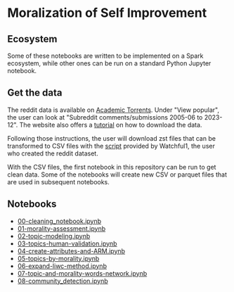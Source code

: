 # Moralization of Self Improvement

## Ecosystem

Some of these notebooks are written to be implemented on a Spark ecosystem, while other ones can be run on a standard Python Jupyter notebook. 

## Get the data

The reddit data is available on [Academic Torrents](https://academictorrents.com/). Under "View popular", the user can look at "Subreddit comments/submissions 2005-06 to 2023-12". The website also offers a [tutorial](https://academictorrents.com/docs/downloading.html) on how to download the data. 

Following those instructions, the user will download zst files that can be transformed to CSV files with the [script](https://github.com/Watchful1/PushshiftDumps/blob/master/scripts/to_csv.py) provided by Watchful1, the user who created the reddit dataset. 

With the CSV files, the first notebook in this repository can be run to get clean data. Some of the notebooks will create new CSV or parquet files that are used in subsequent notebooks. 

## Notebooks

- [00-cleaning_notebook.ipynb](00-cleaning_notebook.ipynb)
- [01-morality-assessment.ipynb](01-morality-assessment.ipynb)
- [02-topic-modeling.ipynb](02-topic-modeling.ipynb)
- [03-topics-human-validation.ipynb](03-topics-human-validation.ipynb)
- [04-create-attributes-and-ARM.ipynb](04-create-attributes-and-ARM.ipynb)
- [05-topics-by-morality.ipynb](05-topics-by-morality)
- [06-expand-liwc-method.ipynb](06-expand-liwc-method)
- [07-topic-and-morality-words-network.ipynb](07-topic-and-morality-words-network.ipynb)
- [08-community_detection.ipynb](08-community_detection.ipynb)
